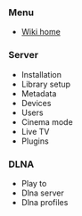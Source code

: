 ### Menu
* [Wiki home](home)

### Server

* Installation
* Library setup
* Metadata
* Devices
* Users
* Cinema mode
* Live TV
* Plugins

### DLNA
* Play to
* Dlna server
* Dlna profiles